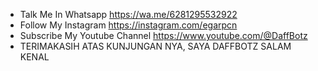 - Talk Me In Whatsapp https://wa.me/6281295532922
- Follow My Instagram https://instagram.com/egarpcn
- Subscribe My Youtube Channel https://www.youtube.com/@DaffBotz
- TERIMAKASIH ATAS KUNJUNGAN NYA, SAYA DAFFBOTZ SALAM KENAL
